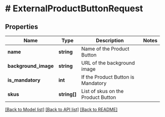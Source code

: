 # # ExternalProductButtonRequest

## Properties

Name | Type | Description | Notes
------------ | ------------- | ------------- | -------------
**name** | **string** | Name of the Product Button |
**background_image** | **string** | URL of the background image |
**is_mandatory** | **int** | If the Product Button is Mandatory |
**skus** | **string[]** | List of skus on the Product Button |

[[Back to Model list]](../../README.md#models) [[Back to API list]](../../README.md#endpoints) [[Back to README]](../../README.md)
